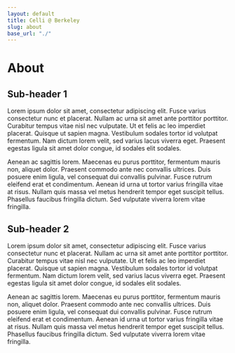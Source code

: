 ```yaml
---
layout: default
title: Celli @ Berkeley
slug: about
base_url: "./"
---
```


# About

## Sub-header 1

Lorem ipsum dolor sit amet, consectetur adipiscing elit. Fusce varius consectetur nunc et placerat. Nullam ac urna sit amet ante porttitor porttitor. Curabitur tempus vitae nisl nec vulputate. Ut et felis ac leo imperdiet placerat. Quisque ut sapien magna. Vestibulum sodales tortor id volutpat fermentum. Nam dictum lorem velit, sed varius lacus viverra eget. Praesent egestas ligula sit amet dolor congue, id sodales elit sodales.

Aenean ac sagittis lorem. Maecenas eu purus porttitor, fermentum mauris non, aliquet dolor. Praesent commodo ante nec convallis ultrices. Duis posuere enim ligula, vel consequat dui convallis pulvinar. Fusce rutrum eleifend erat et condimentum. Aenean id urna ut tortor varius fringilla vitae at risus. Nullam quis massa vel metus hendrerit tempor eget suscipit tellus. Phasellus faucibus fringilla dictum. Sed vulputate viverra lorem vitae fringilla.

## Sub-header 2

Lorem ipsum dolor sit amet, consectetur adipiscing elit. Fusce varius consectetur nunc et placerat. Nullam ac urna sit amet ante porttitor porttitor. Curabitur tempus vitae nisl nec vulputate. Ut et felis ac leo imperdiet placerat. Quisque ut sapien magna. Vestibulum sodales tortor id volutpat fermentum. Nam dictum lorem velit, sed varius lacus viverra eget. Praesent egestas ligula sit amet dolor congue, id sodales elit sodales.

Aenean ac sagittis lorem. Maecenas eu purus porttitor, fermentum mauris non, aliquet dolor. Praesent commodo ante nec convallis ultrices. Duis posuere enim ligula, vel consequat dui convallis pulvinar. Fusce rutrum eleifend erat et condimentum. Aenean id urna ut tortor varius fringilla vitae at risus. Nullam quis massa vel metus hendrerit tempor eget suscipit tellus. Phasellus faucibus fringilla dictum. Sed vulputate viverra lorem vitae fringilla.
